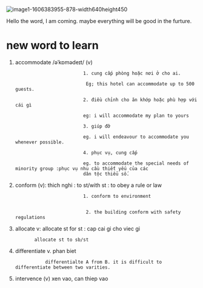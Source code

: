 ![image1-1606383955-878-width640height450](https://user-images.githubusercontent.com/91526404/137246744-f0d882e2-5841-43ba-b551-c7c9a7f5165e.jpg)

Hello the word, I am coming. maybe everything will be good in the furture.

# new word to learn

1. accommodate /əˈkɒmədeɪt/ (v)

                                1. cung cấp phòng hoặc nơi ở cho ai.
                                 
                                 Eg; this hotel can accommodate up to 500 guests.

                                2. điều chỉnh cho ăn khớp hoặc phù hợp với cái gì
                               
                                eg: i will accommodate my plan to yours
                               
                                3. giúp đỡ
                               
                                eg. i will endeavour to accommodate you whenever possible.
                                
                                4. phục vụ, cung cấp
                                
                                eg. to accommodate the special needs of minority group :phục vụ nhu cầu thiết yếu của các 
                                dân tộc thiểu số.
2. conform (v): thich nghi : to st/with st : to obey a rule or law

                                1. conform to environment


                                 2. the building conform with safety regulations
                             
                             
3. allocate v: allocate st for st : cap cai gi cho viec gi

              allocate st to sb/st
              
4. differentiate v. phan biet

                  differentialte A from B. it is difficult to differentiate between two varities.
                  
5. intervence (v) xen vao, can thiep vao
              
              
              
              
              
              
              
